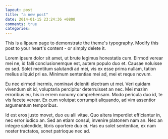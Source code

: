 ```yaml
---
layout: post
title: "a new post"
date: 2014-01-15 23:24:36 +0800
comments: true
categories:
---
```

This is a lipsum page to demonstrate the theme's typography. Modify this post to your heart's content - or simply delete it.

Lorem ipsum dolor sit amet, ut brute legimus honestatis cum. Eirmod verear mei ne, id falli conclusionemque est, autem populo duo et. Causae noluisse ex sed. Solet mentitum salutandi ad mei, vis ex esse prima nullam, tation melius aliquid pri ea. Minimum sententiae mei ad, mei et reque novum.

Eu nec eirmod inermis, nominavi deleniti electram ut mei. Veri quidam vivendum sit id, voluptaria percipitur deterruisset an nec. Mei mazim erroribus eu, his in errem nonumy comprehensam. Modo pericula duo id, te vis facete verear. Ex cum volutpat corrumpit aliquando, ad vim assentior argumentum temporibus.

Id est eros justo movet, duo eu alii vitae. Quo altera imperdiet efficiantur in, nec error iudico an. Sed an etiam consul, invenire platonem nam an. Nec an integre splendide, libris oportere duo ei. Has eu solet sententiae, ex nam noster tractatos, sonet patrioque nec ad.
